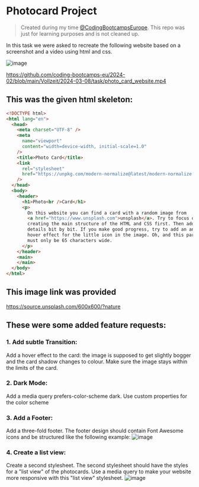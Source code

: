 # Photocard Project

> Created during my time [@CodingBootcampsEurope](https://github.com/coding-bootcamps-eu).
> This repo was just for learning purposes and is not cleaned up.

In this task we were asked to recreate the following website based on a screenshot and a video using html and css.

![image](https://github.com/FlausenImKopf/photo-card-nachbau-mit-sandra/assets/88251068/72b1a254-783c-49bf-a834-b2f328bbcb0a)

https://github.com/coding-bootcamps-eu/2024-02/blob/main/Vollzeit/2024-03-08/task/photo_card_website.mp4

## This was the given html skeleton:

```html
<!DOCTYPE html>
<html lang="en">
  <head>
    <meta charset="UTF-8" />
    <meta
      name="viewport"
      content="width=device-width, initial-scale=1.0"
    />
    <title>Photo Card</title>
    <link
      rel="stylesheet"
      href="https://unpkg.com/modern-normalize@latest/modern-normalize.css"
    />
  </head>
  <body>
    <header>
      <h1>Photo<br />Card</h1>
      <p>
        On this website you can find a card with a random image from
        <a href="https://www.unsplash.com">unsplash</a>. Try to focus on
        creating the main structure of the HTML and CSS first. Then add the
        details bit by bit. If you make good progress, try to add an animated
        hover effect for the little icon in the image. Oh, and this paragraph
        must only be 65 characters wide.
      </p>
    </header>
    <main>
    </main>
  </body>
</html>
```

## This image link was provided

https://source.unsplash.com/600x600/?nature

## These were some added feature requests:

### 1. Add subtle Transition:
Add a hover effect to the card: the image is supposed to get slightly bogger and the card shadow changes to colour. Make sure the image stays within the limits of the card.

### 2. Dark Mode:
Add a media query prefers-color-scheme dark. Use custom properties for the color scheme

### 3. Add a Footer:
Add a three-fold footer. The footer design should contain Font Awesome icons and be structured like the following example:
![image](https://github.com/FlausenImKopf/photo-card-nachbau-mit-sandra/assets/88251068/1c67ae51-b303-4f41-aa00-277c10452bcd)

### 4. Create a list view:
Create a second stylesheet. The second stylesheet should have the styles for a "list view" of the photocards. Use a media query to make your website more responsive with this "list view" stylesheet.
![image](https://github.com/FlausenImKopf/photo-card-nachbau-mit-sandra/assets/88251068/2836322b-9136-46c1-a73a-3ebb1ba49266)







